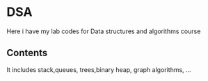 # DSA
Here i have my lab codes for Data structures and algorithms course

## Contents
It includes stack,queues, trees,binary heap, graph algorithms, ...

